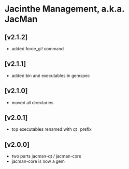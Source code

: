 # Jacinthe Management, a.k.a. JacMan

## [v2.1.2]
* added force_gi! command

## [v2.1.1]
* added bin and executables in gemspec

## [v2.1.0]
* moved all directories

## [v2.0.1]
* top executables renamed with qt_ prefix

## [v2.0.0]
* two parts jacman-qt / jacman-core
* jacman-core is now a gem
